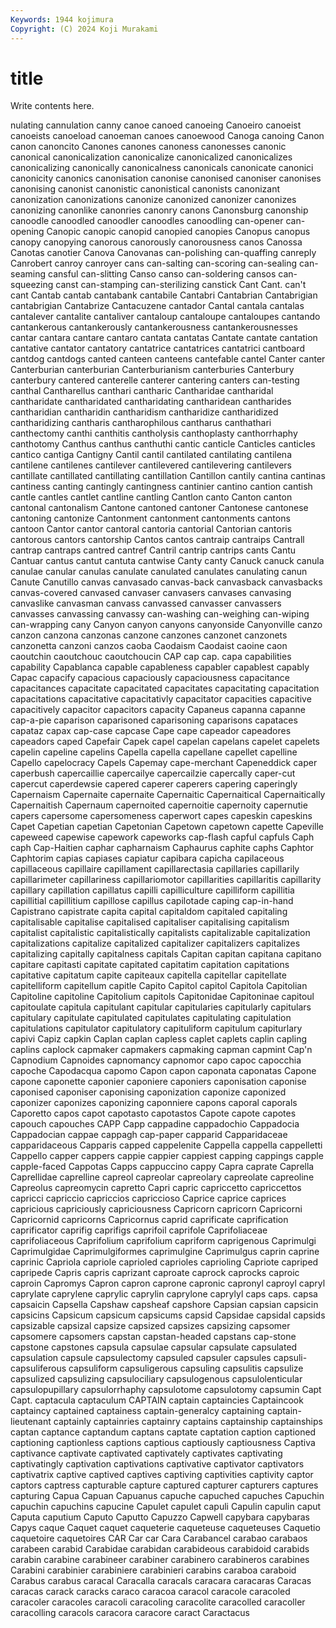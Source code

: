 ```yaml
---
Keywords: 1944 kojimura
Copyright: (C) 2024 Koji Murakami
---
```


# title

Write contents here.



nulating cannulation canny canoe canoed canoeing
Canoeiro canoeist canoeists canoeload canoeman canoes canoewood Canoga canoing Canon
canon canoncito Canones canones canoness canonesses canonic canonical canonicalization canonicalize
canonicalized canonicalizes canonicalizing canonically canonicalness canonicals canonicate canonici canonicity canonics
canonisation canonise canonised canoniser canonises canonising canonist canonistic canonistical canonists
canonizant canonization canonizations canonize canonized canonizer canonizes canonizing canonlike canonries
canonry canons Canonsburg canonship canoodle canoodled canoodler canoodles canoodling can-opener
can-opening Canopic canopic canopid canopied canopies Canopus canopus canopy canopying
canorous canorously canorousness canos Canossa Canotas canotier Canova Canovanas can-polishing
can-quaffing canreply Canrobert canroy canroyer cans can-salting can-scoring can-sealing can-seaming
cansful can-slitting Canso canso can-soldering cansos can-squeezing canst can-stamping can-sterilizing
canstick Cant Cant. can't cant Cantab cantab cantabank cantabile Cantabri
Cantabrian Cantabrigian cantabrigian Cantabrize Cantacuzene cantador Cantal cantala cantalas cantalever
cantalite cantaliver cantaloup cantaloupe cantaloupes cantando cantankerous cantankerously cantankerousness cantankerousnesses
cantar cantara cantare cantaro cantata cantatas Cantate cantate cantation cantative
cantator cantatory cantatrice cantatrices cantatrici cantboard cantdog cantdogs canted canteen
canteens cantefable cantel Canter canter Canterburian canterburian Canterburianism canterburies Canterbury
canterbury cantered canterelle canterer cantering canters can-testing canthal Cantharellus canthari
cantharic Cantharidae cantharidal cantharidate cantharidated cantharidating cantharidean cantharides cantharidian cantharidin
cantharidism cantharidize cantharidized cantharidizing cantharis cantharophilous cantharus canthathari canthectomy canthi
canthitis cantholysis canthoplasty canthorrhaphy canthotomy Canthus canthus canthuthi cantic canticle
Canticles canticles cantico cantiga Cantigny Cantil cantil cantilated cantilating cantilena
cantilene cantilenes cantilever cantilevered cantilevering cantilevers cantillate cantillated cantillating cantillation
Cantillon cantily cantina cantinas cantiness canting cantingly cantingness cantinier cantino
cantion cantish cantle cantles cantlet cantline cantling Cantlon canto Canton
canton cantonal cantonalism Cantone cantoned cantoner Cantonese cantonese cantoning cantonize
Cantonment cantonment cantonments cantons cantoon Cantor cantor cantoral cantoria cantorial
Cantorian cantoris cantorous cantors cantorship Cantos cantos cantraip cantraips Cantrall
cantrap cantraps cantred cantref Cantril cantrip cantrips cants Cantu Cantuar
cantus cantut cantuta cantwise Canty canty Canuck canuck canula canulae
canular canulas canulate canulated canulates canulating canun Canute Canutillo canvas
canvasado canvas-back canvasback canvasbacks canvas-covered canvased canvaser canvasers canvases canvasing
canvaslike canvasman canvass canvassed canvasser canvassers canvasses canvassing canvassy can-washing
can-weighing can-wiping can-wrapping cany Canyon canyon canyons canyonside Canyonville canzo
canzon canzona canzonas canzone canzones canzonet canzonets canzonetta canzoni canzos
caoba Caodaism Caodaist caoine caon caoutchin caoutchouc caoutchoucin CAP cap
cap. capa capabilities capability Capablanca capable capableness capabler capablest capably
Capac capacify capacious capaciously capaciousness capacitance capacitances capacitate capacitated capacitates
capacitating capacitation capacitations capacitative capacitativly capacitator capacities capacitive capacitively capacitor
capacitors capacity Capaneus capanna capanne cap-a-pie caparison caparisoned caparisoning caparisons
capataces capataz capax cap-case capcase Cape cape capeador capeadores capeadors
caped Capefair Capek capel capelan capelans capelet capelets capelin capeline
capelins Capella capella capellane capellet capelline Capello capelocracy Capels Capemay
cape-merchant Capeneddick caper caperbush capercaillie capercailye capercailzie capercally caper-cut capercut
caperdewsie capered caperer caperers capering caperingly Capernaism Capernaite capernaite Capernaitic
Capernaitical Capernaitically Capernaitish Capernaum capernoited capernoitie capernoity capernutie capers capersome
capersomeness caperwort capes capeskin capeskins Capet Capetian capetian Capetonian Capetown
capetown capette Capeville capeweed capewise capework capeworks cap-flash capful capfuls
Caph caph Cap-Haitien caphar capharnaism Caphaurus caphite caphs Caphtor Caphtorim
capias capiases capiatur capibara capicha capilaceous capillaceous capillaire capillament capillarectasia
capillaries capillarily capillarimeter capillariness capillariomotor capillarities capillaritis capillarity capillary capillation
capillatus capilli capilliculture capilliform capillitia capillitial capillitium capillose capillus capilotade
caping cap-in-hand Capistrano capistrate capita capital capitaldom capitaled capitaling capitalisable
capitalise capitalised capitaliser capitalising capitalism capitalist capitalistic capitalistically capitalists capitalizable
capitalization capitalizations capitalize capitalized capitalizer capitalizers capitalizes capitalizing capitally capitalness
capitals Capitan capitan capitana capitano capitare capitasti capitate capitated capitatim
capitation capitations capitative capitatum capite capiteaux capitella capitellar capitellate capitelliform
capitellum capitle Capito Capitol capitol Capitola Capitolian Capitoline capitoline Capitolium
capitols Capitonidae Capitoninae capitoul capitoulate capitula capitulant capitular capitularies capitularly
capitulars capitulary capitulate capitulated capitulates capitulating capitulation capitulations capitulator capitulatory
capituliform capitulum capiturlary capivi Capiz capkin Caplan caplan capless caplet
caplets caplin capling caplins caplock capmaker capmakers capmaking capman capmint
Cap'n Capnodium Capnoides capnomancy capnomor capo capoc capocchia capoche Capodacqua
capomo Capon capon caponata caponatas Capone capone caponette caponier caponiere
caponiers caponisation caponise caponised caponiser caponising caponization caponize caponized caponizer
caponizes caponizing caponniere capons caporal caporals Caporetto capos capot capotasto
capotastos Capote capote capotes capouch capouches CAPP Capp cappadine cappadochio
Cappadocia Cappadocian cappae cappagh cap-paper capparid Capparidaceae capparidaceous Capparis capped
cappelenite Cappella cappella cappelletti Cappello capper cappers cappie cappier cappiest
capping cappings capple capple-faced Cappotas Capps cappuccino cappy Capra caprate
Caprella Caprellidae caprelline capreol capreolar capreolary capreolate capreoline Capreolus capreomycin
capretto Capri capric capriccetto capriccettos capricci capriccio capriccios capriccioso Caprice
caprice caprices capricious capriciously capriciousness Capricorn capricorn Capricorni Capricornid capricorns
Capricornus caprid caprificate caprification caprificator caprifig caprifigs caprifoil caprifole Caprifoliaceae
caprifoliaceous Caprifolium caprifolium capriform caprigenous Caprimulgi Caprimulgidae Caprimulgiformes caprimulgine Caprimulgus
caprin caprine caprinic Capriola capriole caprioled caprioles caprioling Capriote capriped
capripede Capris capris caprizant caproate caprock caprocks caproic caproin Capromys
Capron capron caprone capronic capronyl caproyl capryl caprylate caprylene caprylic
caprylin caprylone caprylyl caps caps. capsa capsaicin Capsella Capshaw capsheaf
capshore Capsian capsian capsicin capsicins Capsicum capsicum capsicums capsid Capsidae
capsidal capsids capsizable capsizal capsize capsized capsizes capsizing capsomer capsomere
capsomers capstan capstan-headed capstans cap-stone capstone capstones capsula capsulae capsular
capsulate capsulated capsulation capsule capsulectomy capsuled capsuler capsules capsuli- capsuliferous
capsuliform capsuligerous capsuling capsulitis capsulize capsulized capsulizing capsulociliary capsulogenous capsulolenticular
capsulopupillary capsulorrhaphy capsulotome capsulotomy capsumin Capt Capt. captacula captaculum CAPTAIN
captain captaincies Captaincook captaincy captained captainess captain-generalcy captaining captain-lieutenant captainly
captainries captainry captains captainship captainships captan captance captandum captans captate
captation caption captioned captioning captionless captions captious captiously captiousness Captiva
captivance captivate captivated captivately captivates captivating captivatingly captivation captivations captivative
captivator captivators captivatrix captive captived captives captiving captivities captivity captor
captors captress capturable capture captured capturer capturers captures capturing Capua
Capuan Capuanus capuche capuched capuches Capuchin capuchin capuchins capucine Capulet
capulet capuli Capulin capulin caput Caputa caputium Caputo Caputto Capuzzo
Capwell capybara capybaras Capys caque Caquet caquet caqueterie caqueteuse caqueteuses
Caquetio caquetoire caquetoires CAR Car car Cara Carabancel carabao carabaos
carabeen carabid Carabidae carabidan carabideous carabidoid carabids carabin carabine carabineer
carabiner carabinero carabineros carabines Carabini carabinier carabiniere carabinieri carabins caraboa
caraboid Carabus carabus caracal Caracalla caracals caracara caracaras Caracas caracas
carack caracks caraco caracoa caracol caracole caracoled caracoler caracoles caracoli
caracoling caracolite caracolled caracoller caracolling caracols caracora caracore caract Caractacus
